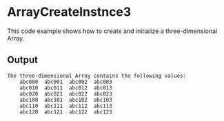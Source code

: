 # ArrayCreateInstnce3
This code example shows how to create and initialize a three-dimensional Array.

## Output
```
The three-dimensional Array contains the following values:
    abc000  abc001  abc002  abc003
    abc010  abc011  abc012  abc013
    abc020  abc021  abc022  abc023
    abc100  abc101  abc102  abc103
    abc110  abc111  abc112  abc113
    abc120  abc121  abc122  abc123
```
